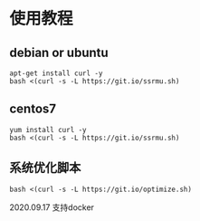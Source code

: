# 使用教程

## debian or ubuntu
```shell
apt-get install curl -y
bash <(curl -s -L https://git.io/ssrmu.sh)
```

## centos7

```shell
yum install curl -y
bash <(curl -s -L https://git.io/ssrmu.sh)
```

## 系统优化脚本

```shell
bash <(curl -s -L https://git.io/optimize.sh)
```

2020.09.17 支持docker
